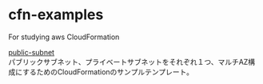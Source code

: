 # cfn-examples
For studying aws CloudFormation

[public-subnet](https://github.com/SRsawaguchi/cfn-examples/tree/master/public-vpc)  
パブリックサブネット、プライベートサブネットをそれぞれ１つ、マルチAZ構成にするためのCloudFormationのサンプルテンプレート。 
